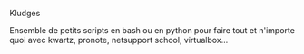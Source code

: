 Kludges

Ensemble de petits scripts en bash ou en python pour faire tout et n'importe quoi avec kwartz, pronote, netsupport school, virtualbox...
